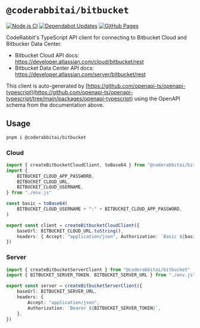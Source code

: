 # `@coderabbitai/bitbucket`

[![Node.js CI](https://github.com/coderabbitai/bitbucket/actions/workflows/node.js.yaml/badge.svg)](https://github.com/coderabbitai/bitbucket/actions/workflows/node.js.yaml) [![Dependabot Updates](https://github.com/coderabbitai/bitbucket/actions/workflows/dependabot/dependabot-updates/badge.svg)](https://github.com/coderabbitai/bitbucket/actions/workflows/dependabot/dependabot-updates) [![GitHub Pages](https://github.com/coderabbitai/bitbucket/actions/workflows/github-pages.yaml/badge.svg)](https://github.com/coderabbitai/bitbucket/actions/workflows/github-pages.yaml)

CodeRabbit's TypeScript API client for connecting to Bitbucket Cloud and Bitbucker Data Center.

- Bitbucket Cloud API docs: <https://developer.atlassian.com/cloud/bitbucket/rest>
- Bitbucket Data Center API docs: <https://developer.atlassian.com/server/bitbucket/rest>

This client is auto-generated by [https://github.com/openapi-ts/openapi-typescript](https://github.com/openapi-ts/openapi-typescript/tree/main/packages/openapi-typescript) using the OpenAPI schema from the documentation above.

## Usage

```sh
pnpm i @coderabbitai/bitbucket
```

### Cloud

```ts
import { createBitbucketCloudClient, toBase64 } from "@coderabbitai/bitbucket"
import {
	BITBUCKET_CLOUD_APP_PASSWORD,
	BITBUCKET_CLOUD_URL,
	BITBUCKET_CLOUD_USERNAME,
} from "./env.js"

const basic = toBase64(
	BITBUCKET_CLOUD_USERNAME + ":" + BITBUCKET_CLOUD_APP_PASSWORD,
)

export const client = createBitbucketCloudClient({
	baseUrl: BITBUCKET_CLOUD_URL.toString(),
	headers: { Accept: "application/json", Authorization: `Basic ${basic}` },
})
```

### Server

```ts
import { createBitbucketServerClient } from "@coderabbitai/bitbucket"
import { BITBUCKET_SERVER_TOKEN, BITBUCKET_SERVER_URL } from "./env.js"

export const server = createBitbucketServerClient({
	baseUrl: BITBUCKET_SERVER_URL,
	headers: {
		Accept: "application/json",
		Authorization: `Bearer ${BITBUCKET_SERVER_TOKEN}`,
	},
})
```
